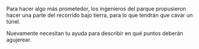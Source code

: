 Para hacer algo más prometedor, los ingenieros del parque propusieron hacer una parte del recorrido bajo tierra, para lo que tendrán que cavar un túnel. 

Nuevamente necesitan tu ayuda para describir en qué puntos deberán agujerear.